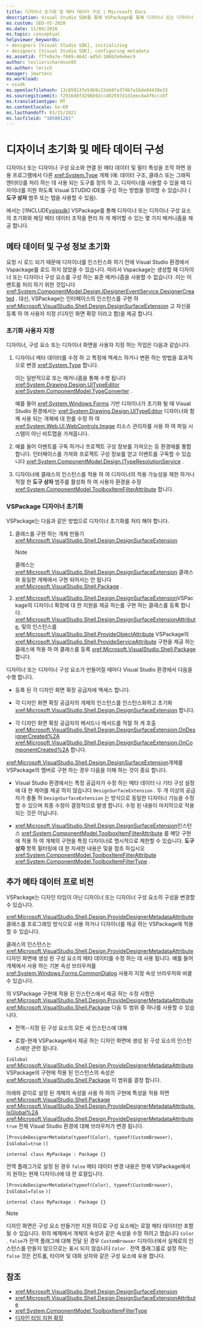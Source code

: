 ```yaml
---
title: 디자이너 초기화 및 메타 데이터 구성 | Microsoft Docs
description: Visual Studio SDK를 통해 VSPackage를 통해 디자이너 또는 디자이너 구성 요소의 초기화 및 메타 데이터를 제어 하는 방법을 알아봅니다.
ms.custom: SEO-VS-2020
ms.date: 11/04/2016
ms.topic: conceptual
helpviewer_keywords:
- designers [Visual Studio SDK], initializing
- designers [Visual Studio SDK], configuring metadata
ms.assetid: f7fe9a7e-f669-4642-ad5d-186b2e6e6ec9
author: leslierichardson95
ms.author: lerich
manager: jmartens
ms.workload:
- vssdk
ms.openlocfilehash: 13c65913fe54b9c22eb8fa374b7a16de84438e33
ms.sourcegitcommit: f2916d8fd296b92cc402597d1d1eecda4f6cccbf
ms.translationtype: MT
ms.contentlocale: ko-KR
ms.lasthandoff: 03/25/2021
ms.locfileid: "105091281"
---
```

# <a name="designer-initialization-and-metadata-configuration"></a>디자이너 초기화 및 메타 데이터 구성

디자이너 또는 디자이너 구성 요소와 연결 된 메타 데이터 및 필터 특성을 조작 하면 응용 프로그램에서 다른 <xref:System.Type> 개체 (예: 데이터 구조, 클래스 또는 그래픽 엔터티)를 처리 하는 데 사용 되는 도구를 정의 하 고, 디자이너를 사용할 수 있을 때 디자이너를 지원 하도록 Visual STUDIO IDE를 구성 하는 방법을 정의할 수 있습니다 ( **도구 상자** 범주 또는 탭을 사용할 수 있음).

에서는 [!INCLUDE[vsipsdk](../extensibility/includes/vsipsdk_md.md)] VSPackage를 통해 디자이너 또는 디자이너 구성 요소의 초기화와 해당 메타 데이터 조작을 편리 하 게 제어할 수 있는 몇 가지 메커니즘을 제공 합니다.

## <a name="initialize-metadata-and-configuration-information"></a>메타 데이터 및 구성 정보 초기화
 요청 시 로드 되기 때문에 디자이너를 인스턴스화 하기 전에 Visual Studio 환경에서 Vspackage를 로드 하지 않았을 수 있습니다. 따라서 Vspackage는 생성할 때 디자이너 또는 디자이너 구성 요소를 구성 하는 표준 메커니즘을 사용할 수 없습니다 .이는 이벤트를 처리 하기 위한 것입니다 <xref:System.ComponentModel.Design.IDesignerEventService.DesignerCreated> . 대신, VSPackage는 인터페이스의 인스턴스를 구현 하 <xref:Microsoft.VisualStudio.Shell.Design.DesignSurfaceExtension> 고 자신을 등록 하 여 사용자 지정 (디자인 화면 확장 이라고 함)을 제공 합니다.

### <a name="customize-initialization"></a>초기화 사용자 지정

디자이너, 구성 요소 또는 디자이너 화면을 사용자 지정 하는 작업은 다음과 같습니다.

1. 디자이너 메타 데이터를 수정 하 고 특정에 액세스 하거나 변환 하는 방법을 효과적으로 변경 <xref:System.Type> 합니다.

    이는 일반적으로 또는 메커니즘을 통해 수행 됩니다 <xref:System.Drawing.Design.UITypeEditor> <xref:System.ComponentModel.TypeConverter> .

    예를 들어 <xref:System.Windows.Forms> 기반 디자이너가 초기화 될 때 Visual Studio 환경에서는 <xref:System.Drawing.Design.UITypeEditor> 디자이너와 함께 사용 되는 개체에 대 한를 수정 하 여 <xref:System.Web.UI.WebControls.Image> 리소스 관리자를 사용 하 여 파일 시스템이 아닌 비트맵을 가져옵니다.

2. 예를 들어 이벤트를 구독 하거나 프로젝트 구성 정보를 가져오는 등 환경에를 통합 합니다. 인터페이스를 가져와 프로젝트 구성 정보를 얻고 이벤트를 구독할 수 있습니다 <xref:System.ComponentModel.Design.ITypeResolutionService> .

3. 디자이너에 클래스의 인스턴스를 적용 하 여 디자이너의 적용 가능성을 제한 하거나 적절 한 **도구 상자** 범주를 활성화 하 여 사용자 환경을 수정 <xref:System.ComponentModel.ToolboxItemFilterAttribute> 합니다.

### <a name="designer-initialization-by-a-vspackage"></a>VSPackage 디자이너 초기화

VSPackage는 다음과 같은 방법으로 디자이너 초기화를 처리 해야 합니다.

1. 클래스를 구현 하는 개체 만들기 <xref:Microsoft.VisualStudio.Shell.Design.DesignSurfaceExtension>

   > [!NOTE]
   > 클래스는 <xref:Microsoft.VisualStudio.Shell.Design.DesignSurfaceExtension> 클래스와 동일한 개체에서 구현 되어서는 안 됩니다 <xref:Microsoft.VisualStudio.Shell.Package> .

2. <xref:Microsoft.VisualStudio.Shell.Design.DesignSurfaceExtension>VSPackage의 디자이너 확장에 대 한 지원을 제공 하는를 구현 하는 클래스를 등록 합니다. <xref:Microsoft.VisualStudio.Shell.Design.DesignSurfaceExtensionAttribute>, 및의 인스턴스를 <xref:Microsoft.VisualStudio.Shell.ProvideObjectAttribute> VSPackage의 <xref:Microsoft.VisualStudio.Shell.ProvideServiceAttribute> 구현을 제공 하는 클래스에 적용 하 여 클래스를 등록 <xref:Microsoft.VisualStudio.Shell.Package> 합니다.

디자이너 또는 디자이너 구성 요소가 만들어질 때마다 Visual Studio 환경에서 다음을 수행 합니다.

- 등록 된 각 디자인 화면 확장 공급자에 액세스 합니다.

- 각 디자인 화면 확장 공급자의 개체의 인스턴스를 인스턴스화하고 초기화 <xref:Microsoft.VisualStudio.Shell.Design.DesignSurfaceExtension> 합니다.

- 각 디자인 화면 확장 공급자의 메서드나 메서드를 적절 하 게 호출 <xref:Microsoft.VisualStudio.Shell.Design.DesignSurfaceExtension.OnDesignerCreated%2A> <xref:Microsoft.VisualStudio.Shell.Design.DesignSurfaceExtension.OnComponentCreated%2A> 합니다.

<xref:Microsoft.VisualStudio.Shell.Design.DesignSurfaceExtension>개체를 VSPackage의 멤버로 구현 하는 경우 다음을 이해 하는 것이 중요 합니다.

- Visual Studio 환경에서는 특정 공급자가 수정 하는 메타 데이터 나 기타 구성 설정에 대 한 제어를 제공 하지 않습니다 `DesignSurfaceExtension` . 두 개 이상의 공급자가 충돌 하 `DesignSurfaceExtension` 는 방식으로 동일한 디자이너 기능을 수정할 수 있으며 최종 수정이 결정적으로 발생 합니다. 수정 된 내용이 마지막으로 적용 되는 것은 아닙니다.

- <xref:Microsoft.VisualStudio.Shell.Design.DesignSurfaceExtension>인스턴스 <xref:System.ComponentModel.ToolboxItemFilterAttribute> 를 해당 구현에 적용 하 여 개체의 구현을 특정 디자이너로 명시적으로 제한할 수 있습니다. **도구 상자** 항목 필터링에 대 한 자세한 내용은 및을 참조 하십시오 <xref:System.ComponentModel.ToolboxItemFilterAttribute> <xref:System.ComponentModel.ToolboxItemFilterType> .

## <a name="additional-metadata-provisioning"></a>추가 메타 데이터 프로 비전

VSPackage는 디자인 타임이 아닌 디자이너 또는 디자이너 구성 요소의 구성을 변경할 수 있습니다.

<xref:Microsoft.VisualStudio.Shell.Design.ProvideDesignerMetadataAttribute>클래스를 프로그래밍 방식으로 사용 하거나 디자이너를 제공 하는 VSPackage에 적용할 수 있습니다.

클래스의 인스턴스는 <xref:Microsoft.VisualStudio.Shell.Design.ProvideDesignerMetadataAttribute> 디자인 화면에 생성 된 구성 요소의 메타 데이터를 수정 하는 데 사용 됩니다. 예를 들어 개체에서 사용 하는 기본 속성 브라우저를 <xref:System.Windows.Forms.CommonDialog> 사용자 지정 속성 브라우저와 바꿀 수 있습니다.

의 VSPackage 구현에 적용 된 인스턴스에서 제공 하는 수정 사항은 <xref:Microsoft.VisualStudio.Shell.Design.ProvideDesignerMetadataAttribute> <xref:Microsoft.VisualStudio.Shell.Package> 다음 두 범위 중 하나를 사용할 수 있습니다.

- 전역--지정 된 구성 요소의 모든 새 인스턴스에 대해

- 로컬-현재 VSPackage에서 제공 하는 디자인 화면에 생성 된 구성 요소의 인스턴스에만 관련 됩니다.

`IsGlobal` <xref:Microsoft.VisualStudio.Shell.Design.ProvideDesignerMetadataAttribute> VSPackage의 구현에 적용 된 인스턴스의 속성은 <xref:Microsoft.VisualStudio.Shell.Package> 이 범위를 결정 합니다.

아래와 같이로 설정 된 개체의 속성을 사용 하 여의 구현에 특성을 적용 하면 <xref:Microsoft.VisualStudio.Shell.Package> <xref:Microsoft.VisualStudio.Shell.Design.ProvideDesignerMetadataAttribute.IsGlobal%2A> <xref:Microsoft.VisualStudio.Shell.Design.ProvideDesignerMetadataAttribute> `true` 전체 Visual Studio 환경에 대해 브라우저가 변경 됩니다.

`[ProvideDesignerMetadata(typeof(Color), typeof(CustomBrowser),`   `IsGlobal=true`  `)]`

`internal class MyPackage : Package {}`

전역 플래그가로 설정 된 경우 `false` 메타 데이터 변경 내용은 현재 VSPackage에서 지 원하는 현재 디자이너에 대 한 로컬입니다.

`[ProvideDesignerMetadata(typeof(Color), typeof(CustomBrowser),`   `IsGlobal=false`  `)]`

`internal class MyPackage : Package {}`

> [!NOTE]
> 디자인 화면은 구성 요소 만들기만 지원 하므로 구성 요소에는 로컬 메타 데이터만 포함 될 수 있습니다. 위의 예제에서 개체의 속성과 같은 속성을 수정 하려고 했습니다 `Color` . `false`가 전역 플래그에 대해 전달 된 경우 `CustomBrowser` 디자이너에서 실제로의 인스턴스를 만들지 않으므로는 표시 되지 않습니다 `Color` . 전역 플래그를로 설정 하는 `false` 것은 컨트롤, 타이머 및 대화 상자와 같은 구성 요소에 유용 합니다.

## <a name="see-also"></a>참조

- <xref:Microsoft.VisualStudio.Shell.Design.DesignSurfaceExtension>
- <xref:Microsoft.VisualStudio.Shell.Design.DesignSurfaceExtensionAttribute>
- <xref:System.ComponentModel.ToolboxItemFilterType>
- [디자인 타임 지원 확장](/previous-versions/37899azc(v=vs.140))